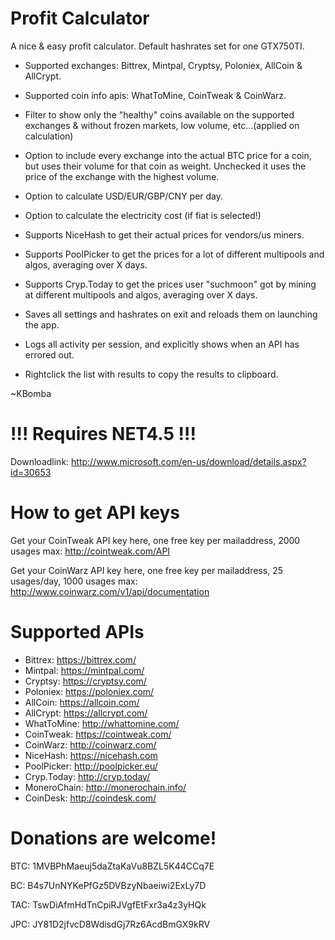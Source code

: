 Profit Calculator
================

A nice & easy profit calculator. Default hashrates set for one GTX750TI. 

- Supported exchanges: Bittrex, Mintpal, Cryptsy, Poloniex, AllCoin & AllCrypt.
- Supported coin info apis: WhatToMine, CoinTweak & CoinWarz.

- Filter to show only the "healthy" coins available on the supported exchanges & without frozen markets, low volume, etc...(applied on calculation)
- Option to include every exchange into the actual BTC price for a coin, but uses their volume for that coin as weight. Unchecked it uses the price of the exchange with the highest volume.
- Option to calculate USD/EUR/GBP/CNY per day.
- Option to calculate the electricity cost (if fiat is selected!)

- Supports NiceHash to get their actual prices for vendors/us miners.
- Supports PoolPicker to get the prices for a lot of different multipools and algos, averaging over X days. 
- Supports Cryp.Today to get the prices user "suchmoon" got by mining at different multipools and algos, averaging over X days. 

- Saves all settings and hashrates on exit and reloads them on launching the app.
- Logs all activity per session, and explicitly shows when an API has errored out. 
- Rightclick the list with results to copy the results to clipboard.

~KBomba

!!! Requires NET4.5 !!!
================
Downloadlink: http://www.microsoft.com/en-us/download/details.aspx?id=30653


How to get API keys
================
Get your CoinTweak API key here, one free key per mailaddress, 2000 usages max:
http://cointweak.com/API

Get your CoinWarz API key here, one free key per mailaddress, 25 usages/day, 1000 usages max:
http://www.coinwarz.com/v1/api/documentation


Supported APIs
================
- Bittrex:		https://bittrex.com/
- Mintpal:		https://mintpal.com/
- Cryptsy:		https://cryptsy.com/
- Poloniex:		https://poloniex.com/
- AllCoin:		https://allcoin.com/
- AllCrypt:		https://allcrypt.com/
- WhatToMine:	http://whattomine.com/
- CoinTweak:	https://cointweak.com/
- CoinWarz:		http://coinwarz.com/
- NiceHash:		https://nicehash.com
- PoolPicker:	http://poolpicker.eu/
- Cryp.Today:	http://cryp.today/
- MoneroChain:	http://monerochain.info/
- CoinDesk:		http://coindesk.com/


Donations are welcome!
================
BTC: 1MVBPhMaeuj5daZtaKaVu8BZL5K44CCq7E 

BC: B4s7UnNYKePfGz5DVBzyNbaeiwi2ExLy7D

TAC: TswDiAfmHdTnCpiRJVgfEtFxr3a4z3yHQk 

JPC: JY81D2jfvcD8WdisdGj7Rz6AcdBmGX9kRV